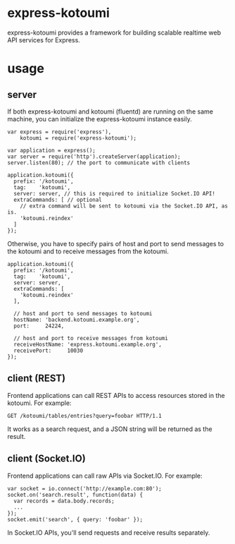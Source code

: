 # express-kotoumi

  express-kotoumi provides a framework for building scalable
  realtime web API services for Express.

# usage

## server

If both express-kotoumi and kotoumi (fluentd) are running on the same machine,
you can initialize the express-kotoumi instance easily.

    var express = require('express'),
        kotoumi = require('express-kotoumi');
    
    var application = express();
    var server = require('http').createServer(application);
    server.listen(80); // the port to communicate with clients
    
    application.kotoumi({
      prefix: '/kotoumi',
      tag:    'kotoumi',
      server: server, // this is required to initialize Socket.IO API!
      extraCommands: [ // optional
        // extra command will be sent to kotoumi via the Socket.IO API, as is.
        'kotoumi.reindex'
      ]
    });

Otherwise, you have to specify pairs of host and port to send messages
to the kotoumi and to receive messages from the kotoumi.

    application.kotoumi({
      prefix: '/kotoumi',
      tag:    'kotoumi',
      server: server,
      extraCommands: [
        'kotoumi.reindex'
      ],
    
      // host and port to send messages to kotoumi
      hostName: 'backend.kotoumi.example.org',
      port:     24224,

      // host and port to receive messages from kotoumi
      receiveHostName: 'express.kotoumi.example.org',
      receivePort:     10030
    });


## client (REST)

Frontend applications can call REST APIs to access resources stored in
the kotoumi. For example:

    GET /kotoumi/tables/entries?query=foobar HTTP/1.1

It works as a search request, and a JSON string will be returned as the result.

## client (Socket.IO)

Frontend applications can call raw APIs via Socket.IO. For example:

    var socket = io.connect('http://example.com:80');
    socket.on('search.result', function(data) {
      var records = data.body.records;
      ...
    });
    socket.emit('search', { query: 'foobar' });

In Socket.IO APIs, you'll send requests and receive results separately.
